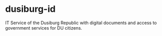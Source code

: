 # dusiburg-id
IT Service of the Dusiburg Republic with digital documents and access to government services for DU citizens.
